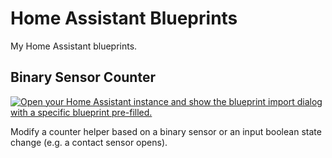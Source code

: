 # Home Assistant Blueprints
My Home Assistant blueprints.

## Binary Sensor Counter
[![Open your Home Assistant instance and show the blueprint import dialog with a specific blueprint pre-filled.](https://my.home-assistant.io/badges/blueprint_import.svg)](https://my.home-assistant.io/redirect/blueprint_import/?blueprint_url=https%3A%2F%2Fgithub.com%2FDemianWright%2Fhome-assistant%2Fblob%2Fmain%2Fblueprints%2Fautomation%2FDemianWright%2Fbinary_sensor_counter.yaml)

Modify a counter helper based on a binary sensor or an input boolean state change (e.g. a contact sensor opens).
